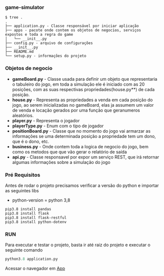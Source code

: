 ### game-simulator

```
$ tree .
.
├── application.py - Classe responsável por iniciar aplicação
├── apps - pacote onde contem os objetos de negocios, serviços expostos e toda a regra do game
│   └── __init__.py
├── config.py - arquivo de configurações
├── __init__.py
├── README.md
└── setup.py - informações do projeto
```
### Objetos de negocio

- **gameBoard.py** - Classe usada para definir um objeto que representaria o tabuleiro do jogo, em toda a simulação ele é iniciado com as 20 posições, com as suas respectivas propriedades(house.py**) de cada posição.
- **house.py** - Representa as propriedades a venda em cada posição do jogo, ao serem inicializadas no gameBoard, elas ja assumem um valor de venda e locação gerados por uma função que geranumeros aleatórios.
- **player.py** - Representa o jogador
- **playerType.py** - Enum com o tipo de jogador
- **positionBoard.py** - Classe que no momento do jogo vai armarzar as informações se uma determinada posição a propriedade tem um dono, que é o dono, etc.
- **business.py** - Onde contem toda a logica de negocio do jogo, bem como os metodos que que vão gerar o relatório de saída
- **api.py** - Classe responsavel por expor um serviço REST, que irá retornar algumas informações sobre a simulação do jogo


### Pré Requisitos

Antes de rodar o projeto precisamos verificar a versão do python e importar as seguintes libs

- python-version = python 3,8
```
pip3.8 install pandas
pip3.8 install flask
pip3.8 install flask-restful
pip3.8 install python-dotenv
```

### RUN

Para executar e testar o projeto, basta ir até raiz do projeto e executar o seguinte comando

```python
python3.8 application.py
```
Acessar o navegador em [App](http://0.0.0.0:5000/)

